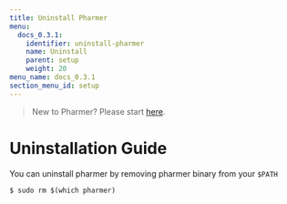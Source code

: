 ```yaml
---
title: Uninstall Pharmer
menu:
  docs_0.3.1:
    identifier: uninstall-pharmer
    name: Uninstall
    parent: setup
    weight: 20
menu_name: docs_0.3.1
section_menu_id: setup
---
```


> New to Pharmer? Please start [here](/docs/concepts/).

# Uninstallation Guide

You can uninstall pharmer by removing pharmer binary from your `$PATH`

```console
$ sudo rm $(which pharmer)
```
